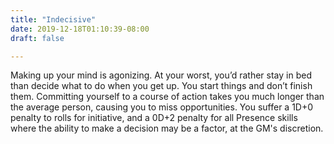 ```yaml
---
title: "Indecisive"
date: 2019-12-18T01:10:39-08:00
draft: false

---
```


Making up your mind is agonizing. At your worst, you’d rather stay in bed than decide what to do when you get up. You start things and don’t finish them. Committing yourself to a course of action takes you much longer than the average person, causing you to miss opportunities. You suffer a 1D+0 penalty to rolls for initiative, and a 0D+2 penalty for all Presence skills where the ability to make a decision may be a factor, at the GM's discretion.